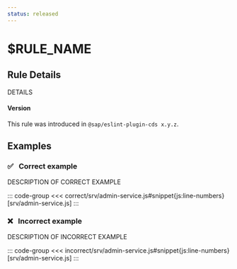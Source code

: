 ```yaml
---
status: released
---
```


<script setup>
  import PlaygroundBadge from '../../components/PlaygroundBadge.vue'
</script>

# $RULE_NAME

## Rule Details

DETAILS

#### Version
This rule was introduced in `@sap/eslint-plugin-cds x.y.z`.

## Examples

### ✅ &nbsp; Correct example

DESCRIPTION OF CORRECT EXAMPLE

::: code-group
<<< correct/srv/admin-service.js#snippet{js:line-numbers} [srv/admin-service.js]
:::
<PlaygroundBadge
  name="$RULE_NAME"
  kind="correct"
  :files="['srv/admin-service.js']"
/>

### ❌ &nbsp; Incorrect example

DESCRIPTION OF INCORRECT EXAMPLE

::: code-group
<<< incorrect/srv/admin-service.js#snippet{js:line-numbers} [srv/admin-service.js]
:::
<PlaygroundBadge
  name="$RULE_NAME"
  kind="incorrect"
  :files="['srv/admin-service.js']"
/>

